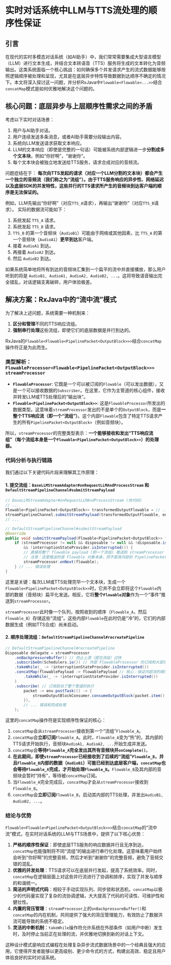 # 实时对话系统中LLM与TTS流处理的顺序性保证

## 引言

在现代的实时多模态对话系统（如AI助手）中，我们常常需要集成大型语言模型（LLM）进行文本生成，并结合文本转语音（TTS）服务将生成的文本转化为音频输出。这类系统面临一个核心挑战：如何确保多个并发请求产生的流式数据能够按照逻辑顺序被处理和呈现，尤其是在底层异步特性导致数据到达顺序不确定的情况下。本文将深入探讨这一问题，并分析RxJava中`Flowable<Flowable<...>>`结合`concatMap`模式是如何优雅地解决这个问题的。

## 核心问题：底层异步与上层顺序性需求之间的矛盾

考虑以下实时对话场景：

1.  用户与AI助手对话。
2.  用户连续发送多条消息，或者AI助手需要分段输出内容。
3.  系统向LLM发送请求获取文本响应。
4.  LLM的文本响应（即使是完整的一句话）可能被系统内部逻辑进一步**分割成多个文本块**，例如“你好啊”，“谢谢你”。
5.  每个文本块会被独立地发送给TTS服务，请求合成对应的音频流。

问题症结在于：
**每次向TTS发起的请求（对应一个LLM分割的文本块）都会产生一个独立的音频流（我们称之为“流组”）。由于TTS服务响应的异步性、网络延迟以及底层SDK的并发特性，这些并行的TTS请求所产生的音频块到达客户端的顺序是无法保证的。**

例如，LLM先输出“你好啊”（对应`TTS_A`请求），再输出“谢谢你”（对应`TTS_B`请求）。
实际的数据流可能如下：

1.  系统发起 `TTS_A` 请求。
2.  系统发起 `TTS_B` 请求。
3.  `TTS_B` 的第一个音频块（`AudioB1`）可能由于网络或其他因素，比 `TTS_A` 的第一个音频块（`AudioA1`）**更早到达**客户端。
4.  接着 `AudioA1` 到达。
5.  再接着 `AudioA2` 到达。
6.  然后 `AudioB2` 到达。

如果系统简单地将所有到达的音频块汇集到一个扁平的流中并直接播放，那么用户听到的将是 `AudioB1, AudioA1, AudioA2, AudioB2, ...`。这将导致语音输出完全错乱，对话逻辑支离破碎，用户体验极差。

## 解决方案：RxJava中的“流中流”模式

为了解决上述问题，系统需要一种机制来：
1.  **区分和管理**不同的TTS响应流组。
2.  **强制串行处理**这些流组，即使它们的底层数据是并行到达的。

RxJava的`Flowable<Flowable<PipelinePacket<OutputBlock>>>`结合`concatMap`操作符正是为此而生。

### 类型解析：`FlowableProcessor<Flowable<PipelinePacket<OutputBlock>>> streamProcessor`

*   **`FlowableProcessor`**: 它既是一个可以被订阅的`Flowable`（可以发出数据），又是一个可以接收数据的`Subscriber`。在这里，它作为主管道的核心组件，接收并转发LLM或TTS处理后的“输出块”。
*   **`Flowable<PipelinePacket<OutputBlock>>`**: 这是`FlowableProcessor`所发出的数据类型。这意味着`streamProcessor`发出的不是单个的`OutputBlock`，而是**一整个TTS响应流（即一个“流组”）**。这个内部`Flowable`包含了特定TTS请求产生的所有`PipelinePacket<OutputBlock>`（例如音频块）。

所以，`streamProcessor`的完整类型表示：**一个能够接收和发出“TTS响应流组”（每个流组本身是一个`Flowable<PipelinePacket<OutputBlock>>`）的处理器。**

### 代码分析与执行链路

我们通过以下关键代码片段来理解其工作原理：

#### 1. 提交流组：`BaseLLMStreamAdapter#onRequestLLMAndProcessStream` 和 `DefaultStreamPipelineChannel#submitStreamPayload`

```java
// BaseLLMStreamAdapter#onRequestLLMAndProcessStream (伪代码)
// ...
Flowable<PipelinePacket<OutputBlock>> transformedOutputFlowable = // ... 从LLM或TTS生成一个流组
streamPipelineChannel.submitStreamPayload(transformedOutputFlowable, env);
// ...

// DefaultStreamPipelineChannel#submitStreamPayload
@Override
public void submitStreamPayload(Flowable<PipelinePacket<OutputBlock>> flowable, TenEnv env) {
    if (streamProcessor != null && disposable != null && !disposable.isDisposed()
        && !interruptionStateProvider.isInterrupted()) {
        // 直接将整个 flowable payload (即一个流组) 推送到 streamProcessor
        // 注意：这里推送的是 Flowable 对象本身，而不是其内部的 PipelinePacket
        streamProcessor.onNext(flowable);
    } // ... 错误处理
}
```
这里是关键：每次LLM或TTS处理完毕一个文本块，生成一个`Flowable<PipelinePacket<OutputBlock>>`时，它并不会立即将这个`Flowable`内部的数据（音频块）扁平化发送。相反，它将**整个`Flowable`对象**作为一个“事件”推送到`streamProcessor`。

`streamProcessor`此时像一个队列，按照收到的顺序（`Flowable_A`，然后`Flowable_B`）存储这些“流组”。这些内部`Flowable`在此时仍是“冷”的，它们的内部数据生成（例如TTS合成）尚未启动。

#### 2. 顺序处理流组：`DefaultStreamPipelineChannel#recreatePipeline`

```java
// DefaultStreamPipelineChannel#recreatePipeline
Disposable delegate = streamProcessor
    .onBackpressureBuffer() // 防止上游（提交流组）过快
    .subscribeOn(Schedulers.io()) // 外部 FlowableProcessor 的订阅和大部分操作在 I/O 线程
    .takeWhile(_ -> !interruptionStateProvider.isInterrupted())
    .concatMap(flowablePayload -> flowablePayload // 核心：保证内部流的顺序执行
        .takeWhile(_ -> !interruptionStateProvider.isInterrupted())
    )
    .subscribe( // 订阅启动了整个管道的执行
        packet -> env.postTask(() -> {
            streamOutputBlockConsumer.consumeOutputBlock(packet.item(), packet.originalMessage(), env);
        }),
        // ... 错误和完成处理
    );
```
这里的`concatMap`操作符是实现顺序性保证的核心：

1.  `concatMap`会从`streamProcessor`接收到第一个“流组”`Flowable_A`。
2.  `concatMap`会**立即订阅**`Flowable_A`。此时，`Flowable_A`变为“热”的，其内部的TTS请求开始执行，音频块`AudioA1, AudioA2, ...`开始生成并发送。
3.  `concatMap`会**等待`Flowable_A`完全发出其所有音频块并`onComplete()`**。
4.  **在此期间，即使`streamProcessor`已经接收到了后续的“流组”`Flowable_B`，并且`Flowable_B`内部的数据（`AudioB1`）可能已经到达底层客户端，`concatMap`也会等待`Flowable_A`完成，才开始处理`Flowable_B`。**`Flowable_B`及其内部的音频块会暂时“持有”，等待被`concatMap`订阅。
5.  当`Flowable_A`完全完成后，`concatMap`才会从`streamProcessor`接收到`Flowable_B`。
6.  `concatMap`会**立即订阅**`Flowable_B`，启动其内部的TTS处理，并发出`AudioB1, AudioB2, ...`。

### 结论与优势

`Flowable<Flowable<PipelinePacket<OutputBlock>>>`结合`concatMap`的“流中流”模式，在实时对话系统的LLM与TTS场景中，提供了以下核心优势：

1.  **严格的顺序性保证**：即使底层TTS服务的响应数据并行且无序到达，`concatMap`也能强制将不同“流组”的输出进行串行化处理。这意味着用户始终会听到“你好啊”的完整音频，然后才听到“谢谢你”的完整音频，避免了音频交错的混乱。
2.  **优雅的并发处理**：TTS请求可以在底层并行发起，提高了系统效率。同时，`concatMap`在逻辑层面上对这些并行流进行了协调和排序，实现了并发与顺序的和谐统一。
3.  **简洁的声明式代码**：相较于手动实现队列、同步锁和状态机，`concatMap`以极少的代码量实现了复杂的流协调逻辑，大大提高了代码的可读性、可维护性和健壮性。
4.  **内置的背压管理**：`streamProcessor`上的`onBackpressureBuffer()`和`concatMap`的内在机制，共同提供了强大的背压管理能力，有效防止了数据洪流可能导致的系统不稳定。
5.  **灵活的中断机制**：`takeWhile`操作符允许系统在外部条件（如用户中断）发生时，及时停止当前正在处理的流，并优雅地切换到新的对话上下文。

这种设计模式是响应式编程在处理复杂异步流式数据场景中的一个经典且强大的应用，它使得开发者能够以更高级别、更少命令式的方式，构建出高效、稳定且用户体验良好的实时对话系统。
